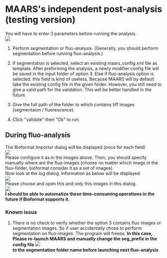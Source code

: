 # MAARS's independent post-analysis (testing version)  
You will have to enter 3 parameters before running the analysis.  
![][interface]  
1. Perform segmentation or fluo-analysis. (Generally, you should perform segmentation before running fluo-analysis.)  

2. If segmentation is selected, select an existing maars_config.xml file as template. After preforming the analysis, a newly modifier config file will be saved in the input folder of option 3. Else if fluo-analysis option is selected. this field is kind of useless. Because MAARS will by default take the existing config file in the given folder. However, you still need to give a valid path for the validation. This will be better handled in the future.  

3. Give the full path of the folder to which contains tiff images (segmentaion / fluorescence).

4. Click "validate" then "Ok" to run.  

## During fluo-analysis  
The Bioformat Importor dialog will be displayed (once for each field)  
![][importor_params]  
Please configure it as in the images above. Then, you should specify manually where are the fluo-images (choose no matter which image in the fluo-folder, bioformat consider it as a set of images).  
Now look at the log dialog. Information as below will be displayed.   
![][log1]  
Please choose and open this and only this images in this dialog.  
![][select_images]  
**I should be able to automatize these time-consuming operations in the future if Bioformat supports it.**


### Known issus
1. There is no check to verify whether the option 3 contains fluo images or segmentation images. So if user accidentally chose to perform segmentation on fluo-images.
The program will freeze. **In this case, Please re-launch MAARS and manually change the seg_prefix in the config file ![][seg_prefix_config]   
to the segmentation folder name before launching next fluo-analysis**   

[seg_prefix_config]: images/seg_prefix_config.png
[select_images]: images/select_images.png
[importor_params]: images/importor_configure.png
[interface]: images/interface.png
[log1]: images/log1.png

